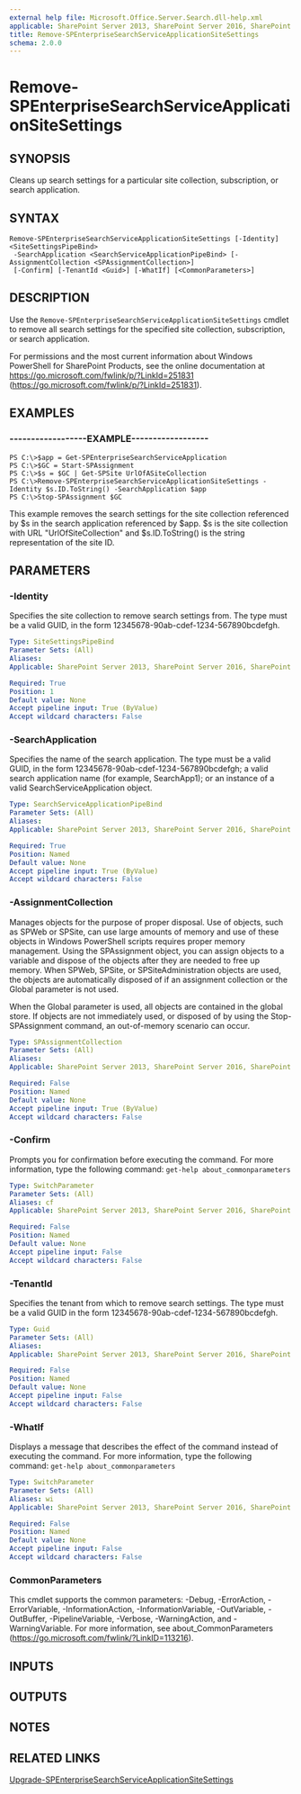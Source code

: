 ```yaml
---
external help file: Microsoft.Office.Server.Search.dll-help.xml
applicable: SharePoint Server 2013, SharePoint Server 2016, SharePoint Server 2019
title: Remove-SPEnterpriseSearchServiceApplicationSiteSettings
schema: 2.0.0
---
```


# Remove-SPEnterpriseSearchServiceApplicationSiteSettings

## SYNOPSIS
Cleans up search settings for a particular site collection, subscription, or search application.


## SYNTAX

```
Remove-SPEnterpriseSearchServiceApplicationSiteSettings [-Identity] <SiteSettingsPipeBind>
 -SearchApplication <SearchServiceApplicationPipeBind> [-AssignmentCollection <SPAssignmentCollection>]
 [-Confirm] [-TenantId <Guid>] [-WhatIf] [<CommonParameters>]
```

## DESCRIPTION
Use the `Remove-SPEnterpriseSearchServiceApplicationSiteSettings` cmdlet to remove all search settings for the specified site collection, subscription, or search application.

For permissions and the most current information about Windows PowerShell for SharePoint Products, see the online documentation at https://go.microsoft.com/fwlink/p/?LinkId=251831 (https://go.microsoft.com/fwlink/p/?LinkId=251831).


## EXAMPLES

### ------------------EXAMPLE------------------
```
PS C:\>$app = Get-SPEnterpriseSearchServiceApplication
PS C:\>$GC = Start-SPAssignment
PS C:\>$s = $GC | Get-SPSite UrlOfASiteCollection
PS C:\>Remove-SPEnterpriseSearchServiceApplicationSiteSettings -Identity $s.ID.ToString() -SearchApplication $app
PS C:\>Stop-SPAssignment $GC
```

This example removes the search settings for the site collection referenced by $s in the search application referenced by $app.
$s is the site collection with URL "UrlOfSiteCollection" and $s.ID.ToString() is the string representation of the site ID.


## PARAMETERS

### -Identity
Specifies the site collection to remove search settings from.
The type must be a valid GUID, in the form 12345678-90ab-cdef-1234-567890bcdefgh.

```yaml
Type: SiteSettingsPipeBind
Parameter Sets: (All)
Aliases: 
Applicable: SharePoint Server 2013, SharePoint Server 2016, SharePoint Server 2019

Required: True
Position: 1
Default value: None
Accept pipeline input: True (ByValue)
Accept wildcard characters: False
```

### -SearchApplication
Specifies the name of the search application.
The type must be a valid GUID, in the form 12345678-90ab-cdef-1234-567890bcdefgh; a valid search application name (for example, SearchApp1); or an instance of a valid SearchServiceApplication object.

```yaml
Type: SearchServiceApplicationPipeBind
Parameter Sets: (All)
Aliases: 
Applicable: SharePoint Server 2013, SharePoint Server 2016, SharePoint Server 2019

Required: True
Position: Named
Default value: None
Accept pipeline input: True (ByValue)
Accept wildcard characters: False
```

### -AssignmentCollection
Manages objects for the purpose of proper disposal. Use of objects, such as SPWeb or SPSite, can use large amounts of memory and use of these objects in Windows PowerShell scripts requires proper memory management. Using the SPAssignment object, you can assign objects to a variable and dispose of the objects after they are needed to free up memory. When SPWeb, SPSite, or SPSiteAdministration objects are used, the objects are automatically disposed of if an assignment collection or the Global parameter is not used.

When the Global parameter is used, all objects are contained in the global store. If objects are not immediately used, or disposed of by using the Stop-SPAssignment command, an out-of-memory scenario can occur.
```yaml
Type: SPAssignmentCollection
Parameter Sets: (All)
Aliases: 
Applicable: SharePoint Server 2013, SharePoint Server 2016, SharePoint Server 2019

Required: False
Position: Named
Default value: None
Accept pipeline input: True (ByValue)
Accept wildcard characters: False
```

### -Confirm
Prompts you for confirmation before executing the command.
For more information, type the following command: `get-help about_commonparameters`

```yaml
Type: SwitchParameter
Parameter Sets: (All)
Aliases: cf
Applicable: SharePoint Server 2013, SharePoint Server 2016, SharePoint Server 2019

Required: False
Position: Named
Default value: None
Accept pipeline input: False
Accept wildcard characters: False
```

### -TenantId
Specifies the tenant from which to remove search settings.
The type must be a valid GUID in the form 12345678-90ab-cdef-1234-567890bcdefgh.

```yaml
Type: Guid
Parameter Sets: (All)
Aliases: 
Applicable: SharePoint Server 2013, SharePoint Server 2016, SharePoint Server 2019

Required: False
Position: Named
Default value: None
Accept pipeline input: False
Accept wildcard characters: False
```

### -WhatIf
Displays a message that describes the effect of the command instead of executing the command.
For more information, type the following command: `get-help about_commonparameters`

```yaml
Type: SwitchParameter
Parameter Sets: (All)
Aliases: wi
Applicable: SharePoint Server 2013, SharePoint Server 2016, SharePoint Server 2019

Required: False
Position: Named
Default value: None
Accept pipeline input: False
Accept wildcard characters: False
```

### CommonParameters
This cmdlet supports the common parameters: -Debug, -ErrorAction, -ErrorVariable, -InformationAction, -InformationVariable, -OutVariable, -OutBuffer, -PipelineVariable, -Verbose, -WarningAction, and -WarningVariable. For more information, see about_CommonParameters (https://go.microsoft.com/fwlink/?LinkID=113216).

## INPUTS

## OUTPUTS

## NOTES

## RELATED LINKS

[Upgrade-SPEnterpriseSearchServiceApplicationSiteSettings](Upgrade-SPEnterpriseSearchServiceApplicationSiteSettings.md)
